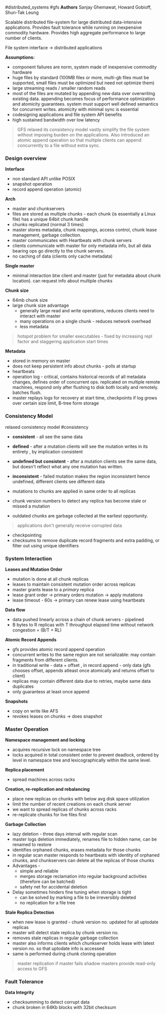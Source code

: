 #distributed_systems #gfs
**Authors** Sanjay Ghemawat, Howard Gobioff, Shun-Tak Leung

Scalable distributed file-system for large distributed data-intensive applications. Provides fault tolerance while running on inexpensive commodity hardware. Provides high aggregate performance to large number of clients.

File system interface -> distributed applications

**Assumptions:**
- component failures are norm, system made of inexpensive commodity hardware
- huge files by standard (100MB files or more, multi-gb files must be supported, small files must be optimized but need not optimize them)
- large streaming reads / smaller random reads
- most of the files are mutated by appending new data over overwriting existing data. appending becomes focus of performance optimization and atomicity guarantees. system must support well defined semantics for concurrent writes. atomicity with minimal sync is essential
- codesigning applications and file system API benefits
- high sustained bandwidth over low latency

> GFS relaxed its consistency model vastly simplify the file system without imposing burden on the applications. Also introduced an atomic append operation so that multiple clients can append concurrently to a file without extra sync.

### Design overview

**Interface**
- non standard API unlike POSIX
- snapshot operation 
- record append operation (atomic)


**Arch**
- master and chunkservers
- files are stored as multiple chunks - each chunk (is essentially a Linux file) has a unique 64bit chunk handle
- chunks replicated (normal 3 times)
- master stores metadata, chunk mappings, access control, chunk lease management, garbage collection.
- master communicates with Heartbeats with chunk servers
- clients communicate with master for only metadata info, but all data bearing ops go directly to the chunk servers.
- no caching of data (clients only cache metadata)

**Single master**
- minimal interaction btw client and master (just for metadata about chunk location). can request info about multiple chunks

**Chunk size**
- 64mb chunk size
- large chunk size advantage
	- generally large read and write operations, reduces clients need to interact with master
	- many operations on a single chunk - reduces network overhead
	- less metadata

> hotspot problem for smaller executables - fixed by increasing repl factor and staggering application start times


**Metadata**
- stored in memory on master
- does not keep persistent info about chunks - polls at startup
- heartbeats
- operation log - critical, contains historical records of all metadata changes, defines order of concurrent ops. replicated on multiple remote machines, respond only after flushing to disk both locally and remotely. batches flush.
- master replays logs for recovery at start time, checkpoints if log grows over certain size limit, B-tree form storage


### Consistency Model

relaxed consistency model #consistency

- **consistent** - all see the same data 
- **defined** - after a mutation clients will see the mutation writes in its entirety , by implication consistent
- **undefined but consistent** - after a mutation clients see the same data, but doesn't reflect what any one mutation has written.
- **inconsistent** - failed mutation makes the region inconsistent hence undefined, different clients see different data



- mutations to chunks are applied in same order to all replicas
- chunk version numbers to detect any replica has become stale or missed a mutation
- outdated chunks are garbage collected at the earliest opportunity.

> applications don't generally receive corrupted data

- checkpointing
- checksums to remove duplicate record fragments and extra padding, or filter out using unique identifiers


### System Interaction

**Leases and Mutation Order**
- mutation is done at all chunk replicas
- leases to maintain consistent mutation order across replicas
- master grants lease to a *primary* replica
- lease grant order -> primary orders mutation -> apply mutations
- lease timeout - 60s -> primary can renew lease using heartbeats

**Data flow**
- data pushed linearly across a chain of chunk servers - pipelined 
- B bytes to R replicas with T throughput elapsed time without network congestion = (B/T + RL)

**Atomic Record Appends**
- gfs provides atomic record append operation
- concurrent writes to the same region are not serializable: may contain fragments from different clients.
- in traditional write - data + offset , in record append - only data (gfs chooses offset, appends atleast once atomically and returns offset to client)
- replicas may contain different data due to retries, maybe same data duplicates
- only guarantess at least once append

**Snapshots**
- copy on write like AFS
- revokes leases on chunks -> does snapshot


### Master Operation

**Namespace management and locking**
- acquires recursive lock on namespace tree
- locks acquired in total consistent order to prevent deadlock, ordered by level in namespace tree and lexicographically within the same level.

**Replica placement**
- spread machines across racks

**Creation, re-replication and rebalancing**
- place new replicas on chunks with below avg disk space utilization
- limit the number of recent creations on each chunk server
- we want to spread replicas of chunks across racks
- re-replicate chunks for live files first


**Garbage Collection**

- lazy deletion - three days interval with regular scan
- master logs deletion immediately, renames file to hidden name, can be renamed to restore
- identifies orphaned chunks, erases metadata for those chunks
- in regular scan master responds to heartbeats with identity of orphaned chunks, and chunkservers can delete all the replicas of those chunks
- Advantages -
	- simple and reliable
	- merges storage reclamation into regular background activities (therefore can be batched)
	- safety net for accidental deletion
- Delay sometimes hinders fine tuning when storage is tight
	- can be solved by marking a file to be irreversibly deleted 
	- no replication for a file tree


**Stale Replica Detection**
- when new lease is granted - chunk version no. updated for all uptodate replicas
- master will detect stale replica by chunk version no.
- removes stale replicas in regular garbage collection
- master also informs clients which chunkserver holds lease with latest version no. so that uptodate info is accessed
- same is performed during chunk cloning operation


> master replication if master fails
> shadow masters provide read-only access to GFS


### Fault Tolerance

**Data Integrity**
- checksumming to detect corrupt data
- chunk broken in 64Kb blocks with 32bit checksum